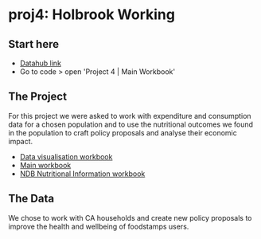 # proj4: Holbrook Working


## Start here

- [Datahub link](http://datahub.berkeley.edu/user-redirect/interact?account=chanvarma&repo=proj4-eep153sp19-holbrook-working&branch=master&path=)
- Go to code > open 'Project 4 | Main Workbook'

## The Project

For this project we were asked to work with expenditure and consumption data for a chosen population and to use the nutritional outcomes we found in the population to craft policy proposals and analyse their economic impact.

- [Data visualisation workbook](https://github.com/chanvarma/proj4-eep153sp19-holbrook-working/blob/master/code/sanni/food_data.ipynb)
- [Main workbook](https://github.com/chanvarma/proj4-eep153sp19-holbrook-working/blob/master/code/Project%204%20%7C%20Main%20workbook.ipynb)
- [NDB Nutritional Information workbook](https://github.com/chanvarma/proj4-eep153sp19-holbrook-working/blob/master/code/sanni/nutrition_us_ndb.ipynb)


## The Data

We chose to work with CA households and create new policy proposals to improve the health and wellbeing of foodstamps users.
